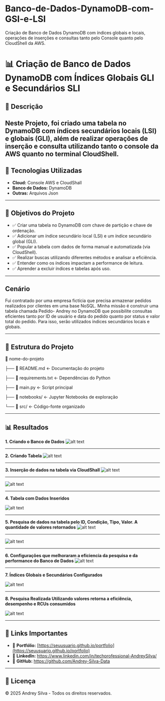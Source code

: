 # Banco-de-Dados-DynamoDB-com-GSI-e-LSI
Criação de Banco de Dados DynamoDB com índices globais e locais, operações de inserções e consultas tanto pelo Console quanto pelo CloudShell da AWS.

# 📊 Criação de Banco de Dados DynamoDB com Índices Globais GLI e Secundários SLI

## 📌 Descrição
Neste Projeto, foi criado uma tabela no DynamoDB com índices
secundários locais (LSI) e globais (GLI), além de realizar operações de inserção e consulta
utilizando tanto o console da AWS quanto no terminal CloudShell.
---
## 🚀 Tecnologias Utilizadas
- **Cloud:** Console AWS e CloudShall
- **Banco de Dados:** DynamoDB  
- **Outras:** Arquivos Json  
---
## 🎯 Objetivos do Projeto

- ✅ Criar uma tabela no DynamoDB com chave de partição e chave de ordenação.
- ✅ Adicionar um índice secundário local (LSI) e um índice secundário global (GLI).
- ✅ Popular a tabela com dados de forma manual e automatizada (via CloudShell).
- ✅ Realizar buscas utilizando diferentes métodos e analisar a eficiência.
- ✅ Entender como os índices impactam a performance de leitura.
- ✅ Aprender a excluir índices e tabelas após uso.  

---
## Cenário
Fui contratado por uma empresa fictícia que precisa armazenar pedidos realizados por
clientes em uma base NoSQL. Minha missão é construir uma tabela chamada Pedido-
Andrey no DynamoDB que possibilite consultas eficientes tanto por ID de usuário e data
do pedido quanto por status e valor total do pedido. Para isso, serão utilizados índices
secundários locais e globais.

---
## 📂 Estrutura do Projeto
📁 nome-do-projeto

├── 📄 README.md <- Documentação do projeto

├── 📄 requirements.txt <- Dependências do Python

├── 📄 main.py <- Script principal

├── 📁 notebooks/ <- Jupyter Notebooks de exploração

└── 📁 src/ <- Código-fonte organizado

---

## 📊 Resultados

**1. Criando o Banco de Dados**
![alt text](Banco-de-Dados-DynamoDB-com-GSI-e-LSI\Imagens\image.png)

---
**2. Criando Tabela**
![alt text](Banco-de-Dados-DynamoDB-com-GSI-e-LSI\Imagens\image-1.png)

---
**3. Inserção de dados na tabela via CloudShall**
![alt text](Banco-de-Dados-DynamoDB-com-GSI-e-LSI\Imagens\image-2.png)

---

![alt text](Banco-de-Dados-DynamoDB-com-GSI-e-LSI\Imagens\image-3.png)

---
**4. Tabela com Dados Inseridos**

![alt text](Banco-de-Dados-DynamoDB-com-GSI-e-LSI\Imagens\image-4.png)

---
**5. Pesquisa de dados na tabela pelo ID, Condição, Tipo, Valor. A quantidade de valores retornados**
![alt text](Banco-de-Dados-DynamoDB-com-GSI-e-LSI\Imagens\image-5.png)

---

![alt text](Banco-de-Dados-DynamoDB-com-GSI-e-LSI\Imagens\image-6.png)

---

**6. Configurações que melhoraram a eficiencia da pesquisa e da performance do Banco de Dados**
![alt text](Banco-de-Dados-DynamoDB-com-GSI-e-LSI\Imagens\image-7.png)

---

**7. Índices Globais e Secundários Configurados**

![alt text](Banco-de-Dados-DynamoDB-com-GSI-e-LSI\Imagens\image-8.png)

---

**8. Pesquisa Realizada Utilizando valores retorna a eficiência, desempenho e RCUs consumidos**

![alt text](Banco-de-Dados-DynamoDB-com-GSI-e-LSI\Imagens\image-9.png)

---
## 📎 Links Importantes
- 🔗 **Portfólio:** [https://seuusuario.github.io/portfolio](https://seuusuario.github.io/portfolio)  
- 🔗 **LinkedIn:** https://www.linkedin.com/in/techprofessional-AndreySilva/ 
- 🔗 **GitHub:** https://github.com/Andrey-Silva-Data
---

## 📜 Licença
© 2025 Andrey Silva - Todos os direitos reservados.

